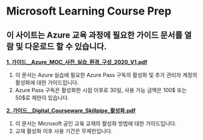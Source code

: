 # Microsoft Learning Course Prep

## 이 사이트는 Azure 교육 과정에 필요한 가이드 문서를 열람 및 다운로드 할 수 있습니다.

[**1. 가이드__Azure_MOC_사전_실습_환경_구성_2020_V1.pdf**](https://github.com/SkillSupport/CoursePrep/blob/master/%5B%EA%B0%80%EC%9D%B4%EB%93%9C%5D%20Azure%20MOC%20%EC%82%AC%EC%A0%84%20%EC%8B%A4%EC%8A%B5%20%ED%99%98%EA%B2%BD%20%EA%B5%AC%EC%84%B1%202020_V1.pdf "클릭")
1.  이 문서는 Azure 실습에 필요한 Azure Pass 구독의 활성화 및 추가 관리자 계정의 활성화에 대한 가이드입니다.
1. Azure Pass 구독은 활성화한 시점 이후로 30일, 사용 가능 금액은 100$ 또는 50$로 제한이 있습니다.

[**2. 가이드__Digital_Courseware_Skillpipe_활성화.pdf**](https://github.com/SkillSupport/CoursePrep/blob/master/%5B%EA%B0%80%EC%9D%B4%EB%93%9C%5D%20Digital%20Courseware%20Skillpipe%20%ED%99%9C%EC%84%B1%ED%99%94.pdf "클릭")

1. 이 문서는 Microsoft 공인 교육 교재의 활성화 방법에 대한 가이드입니다.
1. 교재 활성화 이후 사용 기간은 무제한입니다.
